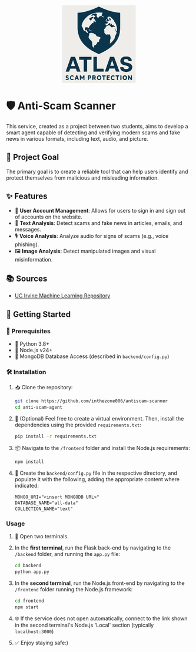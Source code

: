 [<p align="center" width="100%"><img src="frontend/public/logo.jpg" alt="drawing" width="200"/>](https://github.com/inthezone006/antiscam-scanner) 

# 🛡️ Anti-Scam Scanner
This service, created as a project between two students, aims to develop a smart agent capable of detecting and verifying modern scams and fake news in various formats, including text, audio, and picture.

## 🎯 Project Goal

The primary goal is to create a reliable tool that can help users identify and protect themselves from malicious and misleading information.

## ✨ Features

- 🔐 **User Account Management**: Allows for users to sign in and sign out of accounts on the website.
- 📝 **Text Analysis**: Detect scams and fake news in articles, emails, and messages.
- 🎙️ **Voice Analysis**: Analyze audio for signs of scams (e.g., voice phishing).
- 🖼️ **Image Analysis**: Detect manipulated images and visual misinformation.

## 📚 Sources
* [UC Irvine Machine Learning Repository](https://archive.ics.uci.edu/dataset/228/sms+spam+collection)

## 🚀 Getting Started

### 🧰 Prerequisites

- 🐍 Python 3.8+
- 🧱 Node.js v24+
- 🍃 MongoDB Database Access (described in `backend/config.py`)

### 🛠️ Installation

1. 📥 Clone the repository:
   ```bash
   git clone https://github.com/inthezone006/antiscam-scanner
   cd anti-scam-agent
   ```

2. 🧪 (Optional) Feel free to create a virtual environment. Then, install the dependencies using the provided `requirements.txt`:
   ```bash
   pip install -r requirements.txt
   ```

3. 📦 Navigate to the `/frontend` folder and install the Node.js requirements:
   ```bash
   npm install
   ```

4. 📝 Create the `backend/config.py` file in the respective directory, and populate it with the following, adding the appropriate content where indicated:
   ```
   MONGO_URI="<insert MONGODB URL>"
   DATABASE_NAME="all-data"
   COLLECTION_NAME="text"
   ```

### Usage

1. 🧵 Open two terminals.

2. In the **first terminal**, run the Flask back-end by navigating to the `/backend` folder, and running the `app.py` file:
   ```bash
   cd backend
   python app.py
   ```

3. In the **second terminal**, run the Node.js front-end by navigating to the `/frontend` folder running the Node.js framework:
   ```bash
   cd frontend
   npm start
   ```

4. 🌐 If the service does not open automatically, connect to the link shown in the second terminal's Node.js 'Local' section (typically `localhost:3000`)

5. ✅ Enjoy staying safe:)